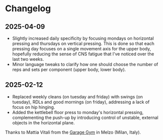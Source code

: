 
# Changelog

## 2025-04-09

- Slightly increased daily specificity by focusing mondays on horizontal
  pressing and thursdays on vertical pressing. This is done so that each
  pressing day focuses on a single movement axis for the upper body,
  hopefully reducing the sense of CNS fatigue that I've noticed over the
  last two weeks.
- Minor language tweaks to clarify how one should choose the number of
  reps and sets per component (upper body, lower body).

## 2025-02-12

- Replaced weekly cleans (on tuesday and friday) with swings (on tuesday),
  RDLs and good mornings (on friday), addressing a lack of focus on hip
  hinging. 
- Added the kettlebell floor press to monday's horizontal pressing,
  complementing the push-up by introducing control of unstable, external
  objects in the horizontal plane.

Thanks to Mattia Vitali from the [Garage Gym][2025-02-12-1] in Melzo
(Milan, Italy).

[2025-02-12-1]: https://garagegym.it
